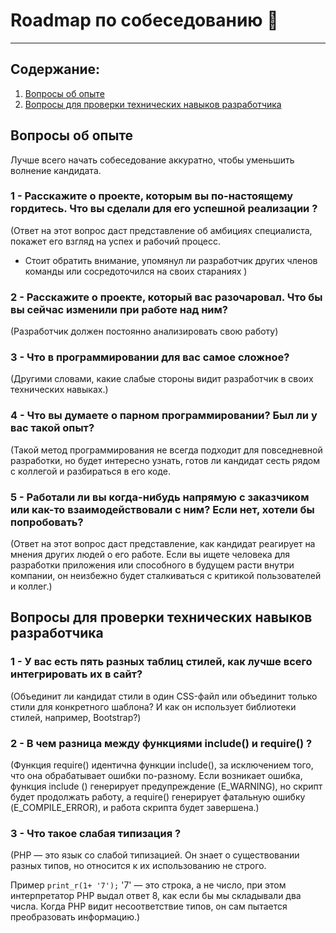 # Roadmap по собеседованию :blue_heart:

---

## Содержание:

1. [Вопросы об опыте ](#title1)
2. [Вопросы для проверки технических навыков разработчика ](#title2)

## <a id="title1">Вопросы об опыте </a>

Лучше всего начать собеседование аккуратно, чтобы уменьшить волнение кандидата. 

### 1 - Расскажите о проекте, которым вы по-настоящему гордитесь. Что вы сделали для его успешной реализации ? 

(Ответ на этот вопрос даст представление об амбициях специалиста, покажет его взгляд на успех и рабочий процесс.
- Стоит обратить внимание, упомянул ли разработчик других членов команды или сосредоточился на своих стараниях
)
  
### 2 - Расскажите о проекте, который вас разочаровал. Что бы вы сейчас изменили при работе над ним?

(Разработчик должен постоянно анализировать свою работу)

### 3 - Что в программировании для вас самое сложное?

(Другими словами, какие слабые стороны видит разработчик в своих технических навыках.)

### 4 - Что вы думаете о парном программировании? Был ли у вас такой опыт?

(Такой метод программирования не всегда подходит для повседневной разработки, но будет интересно узнать, 
готов ли кандидат сесть рядом с коллегой и разбираться в его коде.

### 5 - Работали ли вы когда-нибудь напрямую с заказчиком или как-то взаимодействовали с ним? Если нет, хотели бы попробовать?

(Ответ на этот вопрос даст представление, как кандидат реагирует на мнения других людей о его работе. 
Если вы ищете человека для разработки приложения или способного в будущем расти внутри компании, 
он неизбежно будет сталкиваться с критикой пользователей и коллег.)

## <a id="title2">Вопросы для проверки технических навыков разработчика</a>

### 1 - У вас есть пять разных таблиц стилей, как лучше всего интегрировать их в сайт?

(Объединит ли кандидат стили в один CSS-файл или объединит только стили для конкретного шаблона? 
И как он использует библиотеки стилей, например, Bootstrap?)

### 2 - В чем разница между функциями include() и require() ?

(Функция require() идентична функции include(), за исключением того, что она обрабатывает ошибки по-разному. 
Если возникает ошибка, функция include () генерирует предупреждение (E_WARNING), но скрипт будет продолжать работу, 
а require() генерирует фатальную ошибку (E_COMPILE_ERROR), и работа скрипта будет завершена.)

### 3 - Что такое слабая типизация ?

(PHP — это язык со слабой типизацией. Он знает о существовании разных типов, но относится к их использованию не строго.

Пример `print_r(1+ '7');` '7' — это строка, а не число, при этом интерпретатор PHP выдал ответ 8, 
как если бы мы складывали два числа. Когда PHP видит несоответствие типов, он сам пытается преобразовать информацию.)



